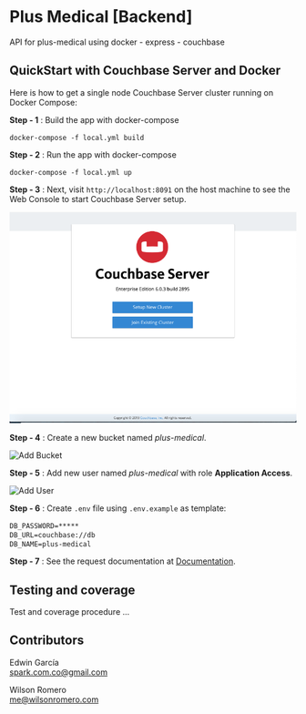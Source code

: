 # Plus Medical [Backend]

API for plus-medical using docker - express - couchbase

## QuickStart with Couchbase Server and Docker

Here is how to get a single node Couchbase Server cluster running on Docker Compose:

**Step - 1** : Build the app with docker-compose

```console
docker-compose -f local.yml build
```

**Step - 2** : Run the app with docker-compose

```console
docker-compose -f local.yml up
```

**Step - 3** : Next, visit `http://localhost:8091` on the host machine to see the Web Console to start Couchbase Server setup.

![Web Console to start Couchbase Server setup](.screenshots/web-console.png)

**Step - 4** : Create a new bucket named _plus-medical_.

![Add Bucket](.screenshots/add-bucket.png)

**Step - 5** : Add new user named _plus-medical_ with role **Application Access**.

![Add User](.screenshots/add-user.png)

**Step - 6** : Create `.env` file using `.env.example` as template:

```
DB_PASSWORD=*****
DB_URL=couchbase://db
DB_NAME=plus-medical
```

**Step - 7** : See the request documentation at
[Documentation]().

## Testing and coverage

Test and coverage procedure ...

## Contributors

Edwin García  
spark.com.co@gmail.com

Wilson Romero  
me@wilsonromero.com
